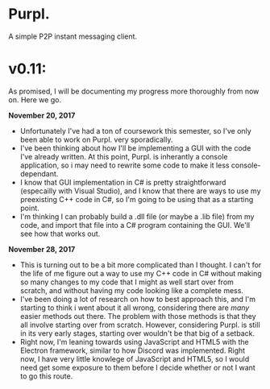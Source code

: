 # Purpl.
A simple P2P instant messaging client.

# v0.11:
As promised, I will be documenting my progress more thoroughly from now on. Here we go.

**November 20, 2017**
 - Unfortunately I've had a ton of coursework this semester, so I've only been able to work on Purpl. very sporadically.
 - I've been thinking about how I'll be implementing a GUI with the code I've already written. At this point, Purpl. is inherantly a console application, so i may need to rewrite some code to make it less console-dependant. 
 - I know that GUI implementation in C# is pretty straightforward (especailly with Visual Studio), and I know that there are ways to use my preexisting C++ code in C#, so I'm going to be using that as a starting point.
 - I'm thinking I can probably build a .dll file (or maybe a .lib file) from my code, and import that file into a C# program containing the GUI. We'll see how that works out.
 
**November 28, 2017**
 - This is turning out to be a bit more complicated than I thought. I can't for the life of me figure out a way to use my C++ code in C# without making so many changes to my code that I might as well start over from scratch, and without having my code looking like a complete mess.
 - I've been doing a lot of research on how to best approach this, and I'm starting to think i went about it all wrong, considering there are *many* easier methods out there. The problem with those methods is that they all involve starting over from scratch. However, considering Purpl. is still in its very early stages, starting over wouldn't be that big of a setback.
 - Right now, I'm leaning towards using JavaScript and HTML5 with the Electron framework, similar to how Discord was implemented. Right now, I have very little knowlege of JavaScript and HTML5, so I would need get some exposure to them before I decide whether or not I want to go this route.
